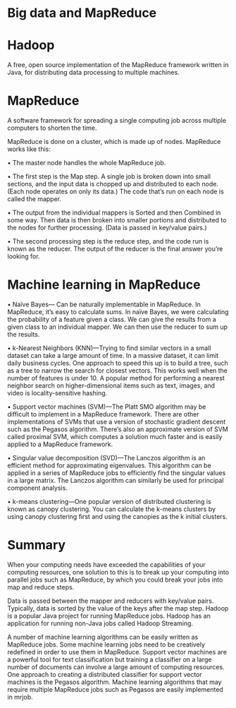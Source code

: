 # Big data and MapReduce

# Hadoop

A free, open source implementation of the MapReduce framework written in Java, for distributing data processing to multiple machines.

# MapReduce
A software framework for spreading a single computing job across multiple computers to shorten the time.


MapReduce is done on a cluster, which is made up of nodes. MapReduce works like this: 

•	The master node handles the whole MapReduce job.

•	The first step is the Map step. A single job is broken down into small sections, and the input data is chopped up and distributed to each node. (Each node operates on only its data.) The code that’s run on each node is called the mapper.

•	The output from the individual mappers is Sorted and then Combined in some way. Then data is then broken into smaller portions and distributed to the nodes for further processing.  (Data is passed in key/value pairs.)

•	The second processing step is the reduce step, and the code run is known as the reducer. The output of the reducer is the final answer you’re looking for.


# Machine learning in MapReduce

•	Naïve Bayes— Can be naturally implementable in MapReduce. In MapReduce, it’s easy to calculate sums. In naïve Bayes, we were calculating the probability of a feature given a class. We can give the results from a given class to an individual mapper. We can then use the reducer to sum up the results. 

•	k-Nearest Neighbors (KNN)—Trying to find similar vectors in a small dataset can take a large amount of time. In a massive dataset, it can limit daily business cycles. One approach to speed this up is to build a tree, such as a tree to narrow the search for closest vectors. This works well when the number of features is under 10. A popular method for performing a nearest neighbor search on higher-dimensional items such as text, images, and video is locality-sensitive hashing. 

•	Support vector machines (SVM)—The Platt SMO algorithm may be difficult to implement in a MapReduce framework. There are other implementations of SVMs that use a version of stochastic gradient descent such as the Pegasos algorithm. There’s also an approximate version of SVM called proximal SVM, which computes a solution much faster and is easily applied to a MapReduce framework.

•	Singular value decomposition (SVD)—The Lanczos algorithm is an efficient method for approximating eigenvalues. This algorithm can be applied in a series of MapReduce jobs to efficiently find the singular values in a large matrix. The Lanczos algorithm can similarly be used for principal component analysis. 

•	k-means clustering—One popular version of distributed clustering is known as canopy clustering. You can calculate the k-means clusters by using canopy clustering first and using the canopies as the k initial clusters.

# Summary

When your computing needs have exceeded the capabilities of your computing resources, one solution to this is to break up your computing into parallel jobs such as MapReduce, by which you could break your jobs into map and reduce steps.

Data is passed between the mapper and reducers with key/value pairs. Typically, data is sorted by the value of the keys after the map step. Hadoop is a popular Java project for running MapReduce jobs. Hadoop has an application for running non-Java jobs called Hadoop Streaming.

A number of machine learning algorithms can be easily written as MapReduce jobs. Some machine learning jobs need to be creatively redefined in order to use them in MapReduce. Support vector machines are a powerful tool for text classification but training a classifier on a large number of documents can involve a large amount of computing resources. One approach to creating a distributed classifier for support vector machines is the Pegasos algorithm. Machine learning algorithms that may require multiple MapReduce jobs such as Pegasos are easily implemented in mrjob.



